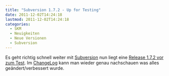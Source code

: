 ```yaml
---
title: "Subversion 1.7.2 - Up for Testing"
date: 2011-12-02T14:24:18
lastmod: 2011-12-02T14:24:18
categories:
  - SKM
  - Neuigkeiten
  - Neue Versionen
  - Subversion
---
```

Es geht richtig schnell weiter mit <a href="http://subversion.apache.org">Subversion</a> nun liegt eine <a href="http://article.gmane.org/gmane.comp.version-control.subversion.devel/132632">Release 1.7.2 vor zum Test</a>. Im <a href="http://svn.apache.org/repos/asf/subversion/tags/1.7.2/CHANGES">ChangeLog</a> kann man wieder genau nachschauen was alles geändert/verbessert wurde.
